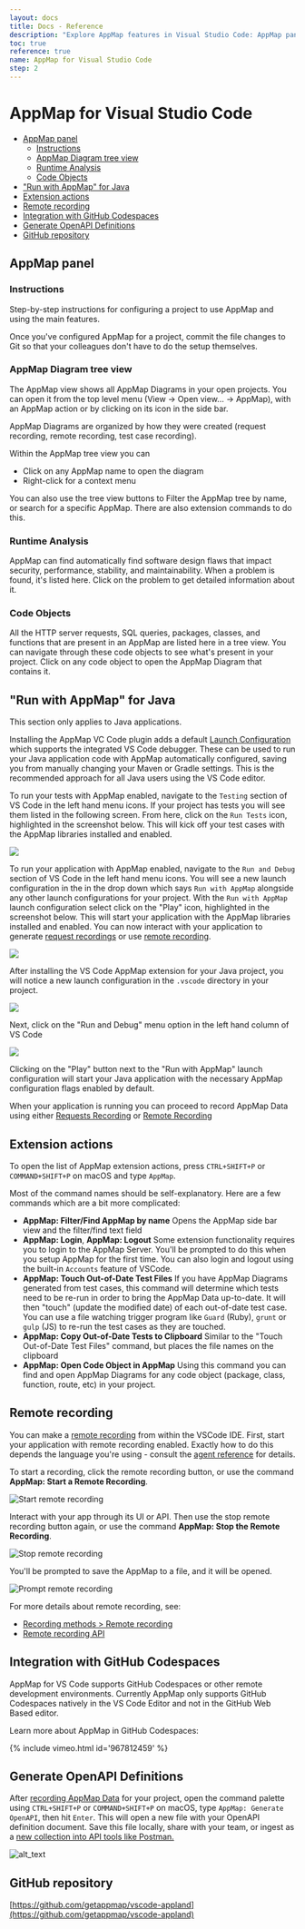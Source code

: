 ```yaml
---
layout: docs
title: Docs - Reference
description: "Explore AppMap features in Visual Studio Code: AppMap panel, runtime analysis, code objects, Java integration, extension actions, remote recording, OpenAPI generation."
toc: true
reference: true
name: AppMap for Visual Studio Code
step: 2
---
```


# AppMap for Visual Studio Code

- [AppMap panel](#appmap-panel)
  - [Instructions](#instructions)
  - [AppMap Diagram tree view](#appmap-diagram-tree-view)
  - [Runtime Analysis](#runtime-analysis)
  - [Code Objects](#code-objects)
- ["Run with AppMap" for Java](#run-with-appmap-for-java)
- [Extension actions](#extension-actions)
- [Remote recording](#remote-recording)
- [Integration with GitHub Codespaces](#integration-with-github-codespaces)
- [Generate OpenAPI Definitions](#generate-openapi-definitions)
- [GitHub repository](#github-repository)

## AppMap panel

### Instructions

Step-by-step instructions for configuring a project to use AppMap and using the main features.

Once you've configured AppMap for a project, commit the file changes to Git so that your colleagues don't have to do the setup themselves.

### AppMap Diagram tree view

The AppMap view shows all AppMap Diagrams in your open projects. You can open it from the top level menu (View -> Open view... -> AppMap), with an AppMap action or by clicking on its icon in the side bar.

AppMap Diagrams are organized by how they were created (request recording, remote recording, test case recording).

Within the AppMap tree view you can

* Click on any AppMap name to open the diagram
* Right-click for a context menu

You can also use the tree view buttons to Filter the AppMap tree by name, or search for a specific AppMap. There are also extension commands to do this.

### Runtime Analysis

AppMap can find automatically find software design flaws that impact security, performance, stability, and maintainability. When a problem is found, it's listed here. Click on the problem to get detailed information about it.

### Code Objects

All the HTTP server requests, SQL queries, packages, classes, and functions that are present in an AppMap are listed here in a tree view. You can navigate through these code objects to see what's present in your project. Click on any code object to open the AppMap Diagram that contains it.

## "Run with AppMap" for Java

<div class="alert alert-info">This section only applies to Java applications.</div>

Installing the AppMap VC Code plugin adds a default [Launch Configuration](https://code.visualstudio.com/docs/editor/debugging) which supports the integrated VS Code debugger. These can be used to run your Java application code with AppMap automatically configured, saving you from manually changing your Maven or Gradle settings. This is the recommended approach for all Java users using the VS Code editor.

To run your tests with AppMap enabled, navigate to the `Testing` section of VS Code in the left hand menu icons. If your project has tests you will see them listed in the following screen. From here, click on the `Run Tests` icon, highlighted in the screenshot below. This will kick off your test cases with the AppMap libraries installed and enabled. 

<img class="video-screenshot" src="/assets/img/vscode-run-with-tests.webp"/> 

To run your application with AppMap enabled, navigate to the `Run and Debug` section of VS Code in the left hand menu icons. You will see a new launch configuration in the in the drop down which says `Run with AppMap` alongside any other launch configurations for your project.  With the `Run with AppMap` launch configuration select click on the "Play" icon, highlighted in the screenshot below. This will start your application with the AppMap libraries installed and enabled.  You can now interact with your application to generate [request recordings](/docs/reference/appmap-java.html#requests-recording) or use [remote recording](#remote-recording).

<img class="video-screenshot" src="/assets/img/vscode-run-with-appmap.webp"/> 

After installing the VS Code AppMap extension for your Java project, you will notice a new launch configuration in the `.vscode` directory in your project. 

<img class="video-screenshot" src="/assets/img/docs/vscode-launch-configuration.webp"/> 

Next, click on the "Run and Debug" menu option in the left hand column of VS Code

<img class="video-screenshot" src="/assets/img/docs/vscode-run-and-debug.png"/> 

Clicking on the "Play" button next to the "Run with AppMap" launch configuration will start your Java application with the necessary AppMap configuration flags enabled by default. 

When your application is running you can proceed to record AppMap Data using either [Requests Recording](/docs/reference/appmap-java#requests-recording) or [Remote Recording](https://appmap.io/docs/reference/vscode.html#remote-recording)


## Extension actions

To open the list of AppMap extension actions, press `CTRL+SHIFT+P` or `COMMAND+SHIFT+P` on macOS and type `AppMap`. 

Most of the command names should be self-explanatory. Here are a few commands which are a bit more complicated:

- **AppMap: Filter/Find AppMap by name** Opens the AppMap side bar view and the filter/find text field
- **AppMap: Login**, **AppMap: Logout** Some extension functionality requires you to login to the AppMap Server. You'll be prompted to do this when you setup AppMap for the first time. You can also login and logout using the built-in `Accounts` feature of VSCode.
- **AppMap: Touch Out-of-Date Test Files** If you have AppMap Diagrams generated from test cases, this command will determine which tests need to be re-run in order to bring the AppMap Data up-to-date. It will then "touch" (update the modified date) of each out-of-date test case. You can use a file watching trigger program like `Guard` (Ruby), `grunt` or `gulp` (JS) to re-run the test cases as they are touched.
- **AppMap: Copy Out-of-Date Tests to Clipboard** Similar to the "Touch Out-of-Date Test Files" command, but places the file names on the clipboard
- **AppMap: Open Code Object in AppMap** Using this command you can find and open AppMap Diagrams for any code object (package, class, function, route, etc) in your project.

## Remote recording

You can make a [remote recording](../recording-methods#remote-recording) from within the VSCode IDE. First, start your application with remote recording enabled. Exactly how to do this depends the language you're using - consult the [agent reference](/docs/reference) for details.

To start a recording, click the remote recording button, or use the command **AppMap: Start a Remote Recording**.

![Start remote recording](/assets/img/docs/vscode-remote-start.png)

Interact with your app through its UI or API. Then use the stop remote recording button again, or use the command **AppMap: Stop the Remote Recording**. 

![Stop remote recording](/assets/img/docs/vscode-remote-stop.png)

You'll be prompted to save the AppMap to a file, and it will be opened.

![Prompt remote recording](/assets/img/docs/vscode-remote-save.png)

For more details about remote recording, see:

* [Recording methods > Remote recording](../recording-methods#remote-recording)
* [Remote recording API](../reference/remote-recording-api)

## Integration with GitHub Codespaces

AppMap for VS Code supports GitHub Codespaces or other remote development environments.  Currently AppMap only supports GitHub Codespaces natively in the VS Code Editor and not in the GitHub Web Based editor.

Learn more about AppMap in GitHub Codespaces:

{% include vimeo.html id='967812459' %}

## Generate OpenAPI Definitions

After [recording AppMap Data](/docs/recording-methods.html) for your project, open the command palette using `CTRL+SHIFT+P` or `COMMAND+SHIFT+P` on macOS, type `AppMap: Generate OpenAPI`, then hit `Enter`. This will open a new file with your OpenAPI definition document. Save this file locally, share with your team, or ingest as a [new collection into API tools like Postman.](https://blog.postman.com/new-postman-integration-with-appmap-create-and-manage-always-accurate-collections/)

![alt_text](/assets/img/openapi/openapi-1.webp "OpenAPI export to file")


## GitHub repository

[https://github.com/getappmap/vscode-appland](https://github.com/getappmap/vscode-appland)
